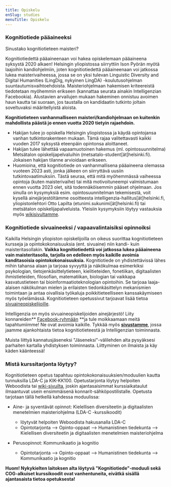 ```yaml
---
title: Opiskelu
enSlug: studies
menuTitle: Opiskelu
---
```


### Kognitiotiede pääaineeksi

Sinustako kognitiotieteen maisteri?

Kognitiotiedettä pääaineenaan voi hakea opiskelemaan pääaineena syksystä 2020 alkaen! Helsingin yliopistossa siirryttiin Ison Pyörän myötä laajoihin kandiohjelmiin, joten kognitiotiedettä pääaineenaan voi jatkossa lukea maisterivaiheessa, jossa se on yksi tulevan Linguistic Diversity and Digital Humanities (LingDig, nykyinen LingDA) -koulutusohjelman suuntautumisvaihtoehdoista. Maisteriohjelmaan hakemisen kriteereistä tiedotetaan myöhemmin erikseen (kannattaa seurata ainakin Intelligenzian Facebookia). Alustavien arvailujen mukaan hakeminen onnistuu avoimen haun kautta tai suoraan, jos taustalla on kandidaatin tutkinto joltain soveltuvaksi määritellyistä aloista.

**Kognitiotieteen vanhanmalliseen maisteri/kandiohjelmaan on kuitenkin mahdollista päästä jo ennen vuotta 2020 tietyin rajaehdoin.**

- Hakijan tulee jo opiskella Helsingin yliopistossa ja käydä opintojansa vanhan tutkintorakenteen mukaan. Tämä rajaa valitettavasti kaikki vuoden 2017 syksystä eteenpäin opintonsa aloittaneet.
- Hakijan tulee lähettää vapaamuotoinen hakemus (ml. opintosuunnitelma) Metsätalon opiskelijapelvaluihin (metsatalo-student[ät]helsinki.fi). Jokaisen hakijan tilanne arvioidaan erikseen.
- Huomioina, että kognitiotiede on vanhanmallisena pääaineena olemassa vuoteen 2023 asti, jonka jälkeen on siirryttävä uusiin tutkintovaatimuksiin. Tästä seuraa, että mitä myöhemmässä vaiheessa opintoja (kuten maisterivaihe) tai mitä motivoituneempi valmistumaan ennen vuotta 2023 olet, sitä todennäköisemmin pääset ohjelmaan.
  Jos sinulla on kysymyksiä esim. opintosuunnitelman tekemisestä, voit kysellä ainejärjestöltämme osoitteesta intelligenzia-hallitus[ät]helsinki.fi, yliopistonlehtori Otto Lapilta (etunimi.sukunimi[ät]helsinki.fi) tai metsätalon opiskelijapalveluista. Yleisiin kysymyksiin löytyy vastauksia myös [wikisivultamme](https://wiki.helsinki.fi/pages/viewpage.action?pageId=84289414).

### Kognitiotiede sivuaineeksi / vapaavalintaisiksi opinnoiksi

Kaikilla Helsingin yliopiston opiskelijoilla on oikeus suorittaa kognitiotieteen kursseja ja opintokokonaisuuksia (ent. sivuaine) niin kandi- kuin maisteritasollakin. **Vaikka kognitiotiedettä voi jatkossa lukea pääaineena vain maisteritasolla, tarjolla on edelleen myös kaikille avoimia kanditasoisia opintokokonaisuuksia.** Kognitiotiede on yhdistettävissä lähes mihin tahansa alaan ja tarjoaa syvyyttä ja näkökulmaa esimerkiksi psykologian, tietojenkäsittelytieteen, kielitieteiden, fonetiikan, digitaalisten ihmistieteiden, filosofian, matematiikan, biologian tai vaikkapa kasvatustieteen tai bioinformaatioteknologian opintoihin. Se tarjoaa laaja-alaisen näkökulman mielen ja erilaisten tiedonkäsittelyn mekanismien toimintaan ja antaa oivallisia työkaluja poikkitieteelliseen kanssakäymiseen myös työelämässä. Kognitiotieteen opetussivut tarjoavat lisää tietoa [sivuaineopiskelijoille](https://wiki.helsinki.fi/x/5izoDg).

Intelligenzia on myös sivuaineopiskelijoiden ainejärjestö! Liity konnareiden** [Facebook-ryhmään](http://www.facebook.com/groups/konnarit) **ja tule moikkaamaan meitä tapahtumiimme! Ne ovat avoimia kaikille. Tykkää myös **[sivustamme](http://www.facebook.com/intelligenziary)**, jossa jaamme ajankohtaista tietoa kognitiotieteestä ja Intelligenzian toiminnasta.

Muista liittyä kannatusjäseneksi "Jäseneksi"-välilehden alta pysyäksesi parhaiten kartalla yhdistyksen toiminnasta. Liittyminen on ilmaista ja käy käden käänteessä!

### Mistä kurssitarjonta löytyy?

Kognitiotieteen opetus tapahtuu opintokokonaisuuksien/moduulien kautta tunnuksilla LDA-C ja KIK-KK100. Opetustarjonta löytyy helpoiten Weboodista tai [wiki-sivuilta](https://wiki.helsinki.fi/display/Kognitiotiede/Opinto-opas), joskin ajantasaisimmat kurssiaikataulut ilmaantuvat usein ensimmäisenä konnarit-sähköpostilistalle. Opetusta tarjotaan tällä hetkellä kahdessa moduulissa:

- Aine- ja syventävät opinnot: Kielellisen diversiteetin ja digitaalisten menetelmien maisteriohjelma (LDA-C -kurssikoodit)


    *   löytyvät helpoiten Weboodista hakusanalla LDA-C
    *   Opintotarjonta --> Opinto-oppaat --> Humanistinen tiedekunta --> Kielellisen diversiteetin ja digitaalisten menetelmien maisteriohjelma

- Perusopinnot: Kommunikaatio ja kognitio


    *   Opintotarjonta --> Opinto-oppaat --> Humanistinen tiedekunta --> Kommunikaatio ja kognitio

**Huom! Nykykielten laitoksen alta löytyvä "Kognitiotiede"-moduuli sekä COG-alkuiset kurssikoodit ovat vanhentuneita, eivätkä sisällä ajantasaista tietoa opetuksesta!**
